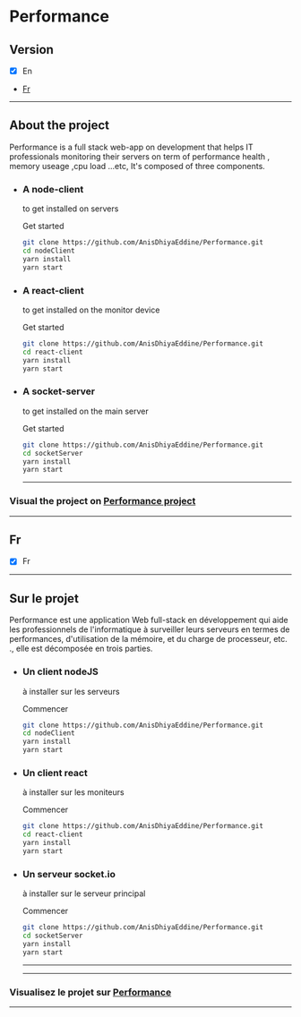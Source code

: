 # Performance

## Version

* [x] En
* [Fr](##fr)

-------
## About the project
<p>Performance is a full stack web-app on development that helps IT professionals monitoring their servers on term of performance health , memory useage ,cpu load ...etc,  It's composed of three components. </p>

- ### A node-client 
  <p>to get installed on servers</p>
  <p>Get started</p>

  ```bash
  git clone https://github.com/AnisDhiyaEddine/Performance.git
  cd nodeClient 
  yarn install
  yarn start
  ```
- ### A react-client
   <p>to get installed on the monitor device</p>
   <p>Get started</p>

  ```bash
  git clone https://github.com/AnisDhiyaEddine/Performance.git
  cd react-client
  yarn install
  yarn start
  ```
- ### A socket-server
   <p>to get installed on the main server</p>
   <p>Get started</p>

  ```bash
  git clone https://github.com/AnisDhiyaEddine/Performance.git
  cd socketServer
  yarn install
  yarn start
  ```          

  -----
### Visual the project on [Performance project](https://youtu.be/PyLMF0_z3BA)
  -----

## Fr
* [x] Fr
-------
## Sur le projet
<p>
Performance est une application Web full-stack en développement qui aide les professionnels de l'informatique à surveiller leurs serveurs en termes de performances, d'utilisation de la mémoire, et du charge de processeur, etc. ., elle est décomposée en trois parties. </p>

- ### Un client nodeJS
  <p>à installer sur les serveurs</p>
  <p>Commencer</p>

  ```bash
  git clone https://github.com/AnisDhiyaEddine/Performance.git
  cd nodeClient 
  yarn install
  yarn start
  ```
- ### Un client react
   <p>à installer sur les moniteurs</p>
   <p>Commencer</p>

  ```bash
  git clone https://github.com/AnisDhiyaEddine/Performance.git
  cd react-client
  yarn install
  yarn start
  ```
- ### Un serveur socket.io
   <p>à installer sur le serveur principal</p>
   <p>Commencer</p>

  ```bash
  git clone https://github.com/AnisDhiyaEddine/Performance.git
  cd socketServer
  yarn install
  yarn start
  ```          
  -----
    -----
### Visualisez le projet sur [Performance](https://youtu.be/PyLMF0_z3BA)
  -----